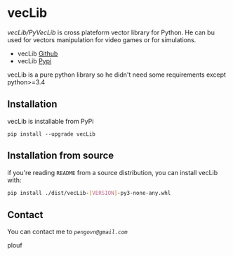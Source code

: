 # vecLib
*vecLib/PyVecLib* is cross plateform vector library for Python.
He can bu used for vectors manipulation for video games or for simulations.

* vecLib [Github]
* vecLib [Pypi]

vecLib is a pure python library so he didn't need some requirements except python>=3.4

## Installation
vecLib is installable from PyPi
```
pip install --upgrade vecLib
```
## Installation from source
if you're reading `README` from a source distribution, you can install vecLib with:
```bash
pip install ./dist/vecLib-[VERSION]-py3-none-any.whl
```

## Contact
You can contact me to *`pengovn@gmail.com`*

[Github]: https://github.com/pengovn/PyVecLib
[pypi]: https://pypi.org/project/VecLib/
plouf
